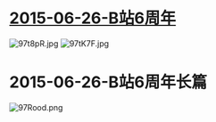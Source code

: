  # [2015-06-26-B站6周年](https://www.bilibili.com/topic/725.html)
 ![97t8pR.jpg](https://s1.ax1x.com/2018/03/21/97t8pR.jpg)
 ![97tK7F.jpg](https://s1.ax1x.com/2018/03/21/97tK7F.jpg)
# 2015-06-26-B站6周年长篇
![97Rood.png](https://s1.ax1x.com/2018/03/21/97Rood.png)